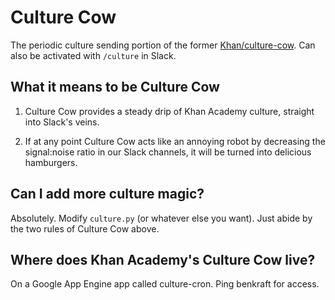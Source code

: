 
Culture Cow
===========

The periodic culture sending portion of the former
[Khan/culture-cow](/Khan/culture-cow).  Can also be activated with `/culture`
in Slack.

What it means to be Culture Cow
--------------------

1) Culture Cow provides a steady drip of Khan Academy culture, straight into
Slack's veins.

2) If at any point Culture Cow acts like an annoying robot by decreasing the
signal:noise ratio in our Slack channels, it will be turned into delicious
hamburgers.

Can I add more culture magic?
-----------------------------

Absolutely. Modify `culture.py` (or whatever else you want). Just abide
by the two rules of Culture Cow above.

Where does Khan Academy's Culture Cow live?
-------------------------------------------

On a Google App Engine app called culture-cron.  Ping benkraft for access.
